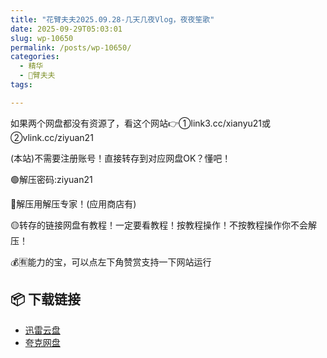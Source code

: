 ```yaml
---
title: "花臂夫夫2025.09.28-几天几夜Vlog，夜夜笙歌"
date: 2025-09-29T05:03:01
slug: wp-10650
permalink: /posts/wp-10650/
categories:
  - 精华
  - 🌸臂夫夫
tags:

---
```


如果两个网盘都没有资源了，看这个网站👉①link3.cc/xianyu21或②vlink.cc/ziyuan21

(本站)不需要注册账号！直接转存到对应网盘OK？懂吧！

🟢解压密码:ziyuan21

🔵解压用解压专家！(应用商店有)

🟡转存的链接网盘有教程！一定要看教程！按教程操作！不按教程操作你不会解压！

💰🈶能力的宝，可以点左下角赞赏支持一下网站运行

## 📦 下载链接
- [迅雷云盘](https://blziyuan21.com/pay-download/10650?key=b1832e02e1&down_id=0)
- [夸克网盘](https://blziyuan21.com/pay-download/10650?key=b1832e02e1&down_id=1)

